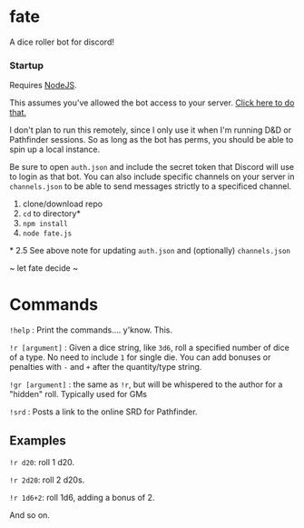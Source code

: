 # fate
A dice roller bot for discord! 

### Startup
Requires [NodeJS](https://nodejs.org/).

This assumes you've allowed the bot access to your server. [Click here to do that.](https://discordapp.com/api/oauth2/authorize?client_id=548192715129749544&permissions=7168&scope=bot)

I don't plan to run this remotely, since I only use it when I'm running D&D or Pathfinder sessions. So as long as the bot has perms, you should be able to spin up a local instance.

Be sure to open `auth.json` and include the secret token that Discord will use to login as that bot. You can also include specific channels on your server in `channels.json` to be able to send messages strictly to a specificed channel.

1. clone/download repo
2. `cd` to directory*
3. `npm install`
4. `node fate.js` 

\* 2.5 See above note for updating `auth.json` and (optionally) `channels.json`

~ let fate decide ~

# Commands
`!help` : Print the commands.... y'know. This.

`!r [argument]` : Given a dice string, like `3d6`, roll a specified number of dice of a type. No need to include `1` for single die. You can add bonuses or penalties with `-` and `+` after the quantity/type string.

`!gr [argument]` : the same as `!r`, but will be whispered to the author for a "hidden" roll. Typically used for GMs

`!srd` : Posts a link to the online SRD for Pathfinder.

## Examples 
`!r d20`: roll 1 d20.

`!r 2d20`: roll 2 d20s.

`!r 1d6+2`: roll 1d6, adding a bonus of 2.

And so on.
